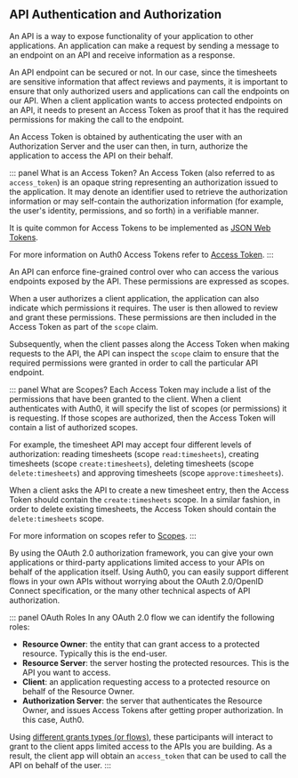 ## API Authentication and Authorization

An API is a way to expose functionality of your application to other applications. An application can make a request by sending a message to an endpoint on an API and receive information as a response.

An API endpoint can be secured or not. In our case, since the timesheets are sensitive information that affect reviews and payments, it is important to ensure that only authorized users and applications can call the endpoints on our API. When a client application wants to access protected endpoints on an API, it needs to present an Access Token as proof that it has the required permissions for making the call to the endpoint.

An Access Token is obtained by authenticating the user with an Authorization Server and the user can then, in turn, authorize the application to access the API on their behalf.

::: panel What is an Access Token?
An Access Token (also referred to as `access_token`) is an opaque string representing an authorization issued to the application. It may denote an identifier used to retrieve the authorization information or may self-contain the authorization information (for example, the user's identity, permissions, and so forth) in a verifiable manner.

It is quite common for Access Tokens to be implemented as [JSON Web Tokens](/jwt).

For more information on Auth0 Access Tokens refer to [Access Token](/tokens/access-token).
:::

An API can enforce fine-grained control over who can access the various endpoints exposed by the API. These permissions are expressed as scopes.

When a user authorizes a client application, the application can also indicate which permissions it requires. The user is then allowed to review and grant these permissions. These permissions are then included in the Access Token as part of the `scope` claim.

Subsequently, when the client passes along the Access Token when making requests to the API, the API can inspect the `scope` claim to ensure that the required permissions were granted in order to call the particular API endpoint.

::: panel What are Scopes?
Each Access Token may include a list of the permissions that have been granted to the client. When a client authenticates with Auth0, it will specify the list of scopes (or permissions) it is requesting. If those scopes are authorized, then the Access Token will contain a list of authorized scopes.

For example, the timesheet API may accept four different levels of authorization: reading timesheets (scope `read:timesheets`), creating timesheets (scope `create:timesheets`), deleting timesheets (scope `delete:timesheets`) and approving timesheets (scope `approve:timesheets`).

When a client asks the API to create a new timesheet entry, then the Access Token should contain the `create:timesheets` scope. In a similar fashion, in order to delete existing timesheets, the Access Token should contain the `delete:timesheets` scope.

For more information on scopes refer to [Scopes](/scopes).
:::

By using the OAuth 2.0 authorization framework, you can give your own applications or third-party applications limited access to your APIs on behalf of the application itself. Using Auth0, you can easily support different flows in your own APIs without worrying about the OAuth 2.0/OpenID Connect specification, or the many other technical aspects of API authorization.

::: panel OAuth Roles
In any OAuth 2.0 flow we can identify the following roles:

- __Resource Owner__: the entity that can grant access to a protected resource. Typically this is the end-user.
- __Resource Server__: the server hosting the protected resources. This is the API you want to access.
- __Client__: an application requesting access to a protected resource on behalf of the Resource Owner.
- __Authorization Server__: the server that authenticates the Resource Owner, and issues Access Tokens after getting proper authorization. In this case, Auth0.

Using [different grants types (or flows)](/api-auth/which-oauth-flow-to-use), these participants will interact to grant to the client apps limited access to the APIs you are building. As a result, the client app will obtain an `access_token` that can be used to call the API on behalf of the user.
:::
